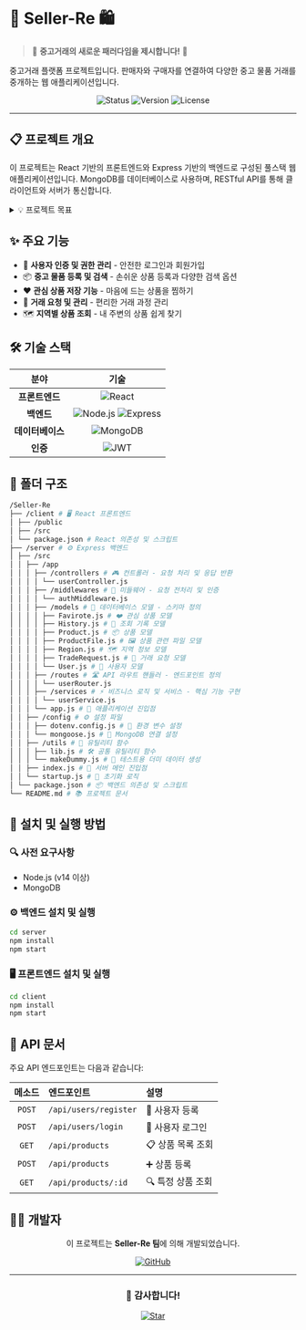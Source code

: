 # 🛒 Seller-Re 🛍️

> 💫 **중고거래의 새로운 패러다임을 제시합니다!** 💫

중고거래 플랫폼 프로젝트입니다. 판매자와 구매자를 연결하여 다양한 중고 물품 거래를 중개하는 웹 애플리케이션입니다.

<div align="center">
  
  ![Status](https://img.shields.io/badge/상태-개발중-yellow)
  ![Version](https://img.shields.io/badge/버전-1.0.0-blue)
  ![License](https://img.shields.io/badge/라이센스-MIT-green)
  
</div>

---

## 📋 프로젝트 개요

이 프로젝트는 React 기반의 프론트엔드와 Express 기반의 백엔드로 구성된 풀스택 웹 애플리케이션입니다. MongoDB를 데이터베이스로 사용하며, RESTful API를 통해 클라이언트와 서버가 통신합니다.

<details>
<summary>💡 프로젝트 목표</summary>
<br>
<ul>
  <li>사용자 친화적인 UI/UX 제공</li>
  <li>안전하고 신뢰할 수 있는 거래 환경 조성</li>
  <li>지역 기반 중고거래 활성화</li>
  <li>빠르고 효율적인 검색 기능 제공</li>
</ul>
</details>

## ✨ 주요 기능

- 🔐 **사용자 인증 및 권한 관리** - 안전한 로그인과 회원가입
- 📦 **중고 물품 등록 및 검색** - 손쉬운 상품 등록과 다양한 검색 옵션
- ❤️ **관심 상품 저장 기능** - 마음에 드는 상품을 찜하기
- 🤝 **거래 요청 및 관리** - 편리한 거래 과정 관리
- 🗺️ **지역별 상품 조회** - 내 주변의 상품 쉽게 찾기

## 🛠️ 기술 스택

<div align="center">
  
| 분야 | 기술 |
|:---:|:---:|
| **프론트엔드** | ![React](https://img.shields.io/badge/React-61DAFB?style=flat-square&logo=React&logoColor=black) |
| **백엔드** | ![Node.js](https://img.shields.io/badge/Node.js-339933?style=flat-square&logo=Node.js&logoColor=white) ![Express](https://img.shields.io/badge/Express-000000?style=flat-square&logo=Express&logoColor=white) |
| **데이터베이스** | ![MongoDB](https://img.shields.io/badge/MongoDB-47A248?style=flat-square&logo=MongoDB&logoColor=white) |
| **인증** | ![JWT](https://img.shields.io/badge/JWT-000000?style=flat-square&logo=JSON%20Web%20Tokens&logoColor=white) |
  
</div>

## 📂 폴더 구조

```bash
/Seller-Re 
├── /client # 🖥️ React 프론트엔드 
│ ├── /public 
│ ├── /src  
│ └── package.json # React 의존성 및 스크립트 
├── /server # ⚙️ Express 백엔드 
│ ├── /src  
│ │ ├── /app  
│ │ │ ├── /controllers # 🎮 컨트롤러 - 요청 처리 및 응답 반환
│ │ │ │ └── userController.js 
│ │ │ ├── /middlewares # 🔄 미들웨어 - 요청 전처리 및 인증
│ │ │ │ └── authMiddleware.js
│ │ │ ├── /models # 💾 데이터베이스 모델 - 스키마 정의
│ │ │ │ ├── Favirote.js # ❤️ 관심 상품 모델
│ │ │ │ ├── History.js # 📜 조회 기록 모델
│ │ │ │ ├── Product.js # 📦 상품 모델
│ │ │ │ ├── ProductFile.js # 🖼️ 상품 관련 파일 모델
│ │ │ │ ├── Region.js # 🗺️ 지역 정보 모델
│ │ │ │ ├── TradeRequest.js # 🤝 거래 요청 모델
│ │ │ │ └── User.js # 👤 사용자 모델
│ │ │ ├── /routes # 🛣️ API 라우트 핸들러 - 엔드포인트 정의
│ │ │ │ └── userRouter.js 
│ │ │ ├── /services # ⚡ 비즈니스 로직 및 서비스 - 핵심 기능 구현
│ │ │ │ └── userService.js 
│ │ │ └── app.js # 🚀 애플리케이션 진입점 
│ │ ├── /config # ⚙️ 설정 파일
│ │ │ ├── dotenv.config.js # 🔐 환경 변수 설정
│ │ │ └── mongoose.js # 🔌 MongoDB 연결 설정
│ │ ├── /utils # 🔧 유틸리티 함수
│ │ │ ├── lib.js # 🛠️ 공통 유틸리티 함수
│ │ │ └── makeDummy.js # 🧪 테스트용 더미 데이터 생성
│ │ ├── index.js # 🏁 서버 메인 진입점 
│ │ └── startup.js # 🚦 초기화 로직 
│ └── package.json # 📦 백엔드 의존성 및 스크립트 
└── README.md # 📚 프로젝트 문서
```

## 🚀 설치 및 실행 방법

### 🔍 사전 요구사항
- Node.js (v14 이상)
- MongoDB

### ⚙️ 백엔드 설치 및 실행
```bash
cd server
npm install
npm start
```

### 🖥️ 프론트엔드 설치 및 실행
```bash
cd client
npm install
npm start
```

## 📡 API 문서

주요 API 엔드포인트는 다음과 같습니다:

| 메소드 | 엔드포인트 | 설명 |
|:---:|:---|:---|
| `POST` | `/api/users/register` | 👤 사용자 등록 |
| `POST` | `/api/users/login` | 🔑 사용자 로그인 |
| `GET` | `/api/products` | 📋 상품 목록 조회 |
| `POST` | `/api/products` | ➕ 상품 등록 |
| `GET` | `/api/products/:id` | 🔍 특정 상품 조회 |

## 👨‍💻 개발자

<div align="center">
  
  이 프로젝트는 **Seller-Re 팀**에 의해 개발되었습니다.
  
  [![GitHub](https://img.shields.io/badge/GitHub-181717?style=for-the-badge&logo=github&logoColor=white)](https://github.com/Seller-Re)
  
  ---
  
  ### 🙏 감사합니다!
  
  [![Star](https://img.shields.io/github/stars/Seller-Re/Seller-Re?style=social)](https://github.com/Seller-Re/Seller-Re)
  
</div>